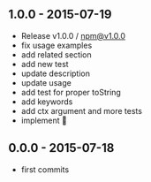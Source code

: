 

## 1.0.0 - 2015-07-19
- Release v1.0.0 / npm@v1.0.0
- fix usage examples
- add related section
- add new test
- update description
- update usage
- add test for proper toString
- add keywords
- add ctx argument and more tests
- implement :star2:

## 0.0.0 - 2015-07-18
- first commits